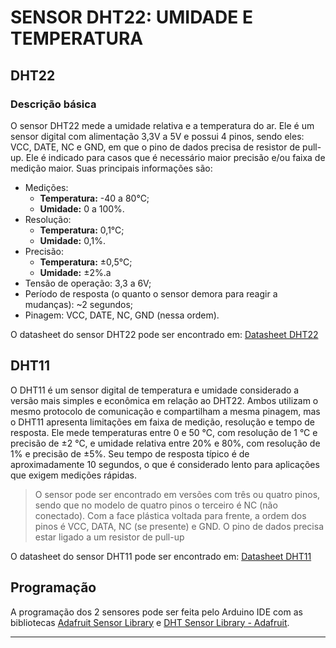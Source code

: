 # SENSOR DHT22: UMIDADE E TEMPERATURA

## DHT22

### Descrição básica

O sensor DHT22 mede a umidade relativa e a temperatura do ar. Ele é um sensor digital com alimentação 3,3V a 5V e possui 4 pinos, sendo eles: VCC, DATE, NC e GND, em que o pino de dados precisa de resistor de pull-up. Ele é indicado para casos que é necessário maior precisão e/ou faixa de medição maior. Suas principais informações são:

- Medições:
    - **Temperatura:** -40 a 80°C;
    - **Umidade:** 0 a 100%.
- Resolução:
    - **Temperatura:** 0,1°C;
    - **Umidade:** 0,1%.
-  Precisão:
    - **Temperatura:** ±0,5°C;
    - **Umidade:** ±2%.a
- Tensão de operação: 3,3 a 6V;
- Período de resposta (o quanto o sensor demora para reagir a mudanças): ~2 segundos;
- Pinagem: VCC, DATE, NC, GND (nessa ordem).

O datasheet do sensor DHT22 pode ser encontrado em: [Datasheet DHT22](https://www.alldatasheet.com/html-pdf/1132459/ETC2/DHT22/225/2/DHT22.html)


## DHT11

O DHT11 é um sensor digital de temperatura e umidade considerado a versão mais simples e econômica em relação ao DHT22. Ambos utilizam o mesmo protocolo de comunicação e compartilham a mesma pinagem, mas o DHT11 apresenta limitações em faixa de medição, resolução e tempo de resposta. Ele mede temperaturas entre 0 e 50 °C, com resolução de 1 °C e precisão de ±2 °C, e umidade relativa entre 20% e 80%, com resolução de 1% e precisão de ±5%. Seu tempo de resposta típico é de aproximadamente 10 segundos, o que é considerado lento para aplicações que exigem medições rápidas.

> O sensor pode ser encontrado em versões com três ou quatro pinos, sendo que no modelo de quatro pinos o terceiro é NC (não conectado). Com a face plástica voltada para frente, a ordem dos pinos é VCC, DATA, NC (se presente) e GND. O pino de dados precisa estar ligado a um resistor de pull-up

O datasheet do sensor DHT11 pode ser encontrado em: [Datasheet DHT11](https://blog.eletrogate.com/wp-content/uploads/2018/12/DHT11-sumrom.pdf)

## Programação

A programação dos 2 sensores pode ser feita pelo Arduino IDE com as bibliotecas [Adafruit Sensor Library](https://github.com/adafruit/Adafruit_Sensor) e [DHT Sensor Library - Adafruit](https://github.com/adafruit/DHT-sensor-library).

---